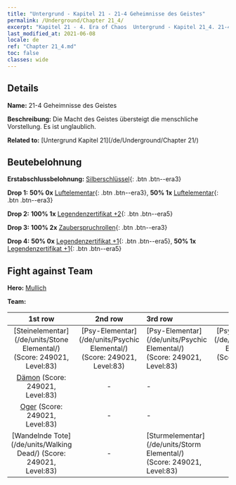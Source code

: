 ```yaml
---
title: "Untergrund - Kapitel 21 - 21-4 Geheimnisse des Geistes"
permalink: /Underground/Chapter 21_4/
excerpt: "Kapitel 21 - 4. Era of Chaos  Untergrund - Kapitel 21_4. 21-4 Geheimnisse des Geistes"
last_modified_at: 2021-06-08
locale: de
ref: "Chapter 21_4.md"
toc: false
classes: wide
---
```


## Details

 **Name:** 21-4 Geheimnisse des Geistes

 **Beschreibung:** Die Macht des Geistes übersteigt die menschliche Vorstellung. Es ist unglaublich.

 **Related to:** [Untergrund Kapitel 21](/de/Underground/Chapter 21/)

## Beutebelohnung

 **Erstabschlussbelohnung:** [Silberschlüssel](/ItemsDE/con_693/){: .btn .btn--era3}

 **Drop 1:** **50% 0x** [Luftelementar](/ItemsDE/her_448/){: .btn .btn--era3}, **50% 1x** [Luftelementar](/ItemsDE/her_448/){: .btn .btn--era3}

 **Drop 2:** **100% 1x** [Legendenzertifikat +2](/ItemsDE/mat_81/){: .btn .btn--era5}

 **Drop 3:** **100% 2x** [Zauberspruchrollen](/ItemsDE/con_694/){: .btn .btn--era3}

 **Drop 4:** **50% 0x** [Legendenzertifikat +1](/ItemsDE/mat_74/){: .btn .btn--era5}, **50% 1x** [Legendenzertifikat +1](/ItemsDE/mat_74/){: .btn .btn--era5}


## Fight against Team
 **Hero:** [Mullich](/de/heroes/Mullich/)

 **Team:**


  | 1st row | 2nd row | 3rd row | 4th row |
  |:----:|:----:|:----|:----:|
  | [Steinelementar](/de/units/Stone Elemental/) (Score: 249021, Level:83)  | [Psy-Elementar](/de/units/Psychic Elemental/) (Score: 249021, Level:83)  | [Psy-Elementar](/de/units/Psychic Elemental/) (Score: 249021, Level:83)  | [Psy-Elementar](/de/units/Psychic Elemental/) (Score: 249021, Level:83)  |
  | [Dämon](/de/units/Demon/) (Score: 249021, Level:83)  | - | - | - |
  | [Oger](/de/units/Ogre/) (Score: 249021, Level:83)  | - | - | - |
  | [Wandelnde Tote](/de/units/Walking Dead/) (Score: 249021, Level:83)  | - | [Sturmelementar](/de/units/Storm Elemental/) (Score: 249021, Level:83)  | - |



